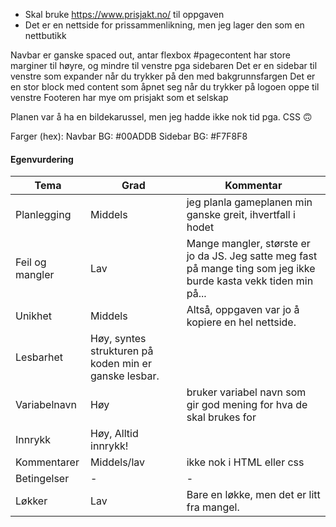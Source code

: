 * Skal bruke https://www.prisjakt.no/ til oppgaven
* Det er en nettside for prissammenlikning, men jeg lager den som en nettbutikk


Navbar er ganske spaced out, antar flexbox
#pagecontent har store marginer til høyre, og mindre til venstre pga sidebaren
Det er en sidebar til venstre som expander når du trykker på den med bakgrunnsfargen 
Det er en stor block med content som åpnet seg når du trykker på logoen oppe til venstre
Footeren har mye om prisjakt som et selskap


Planen var å ha en bildekarussel, men jeg hadde ikke nok tid pga. CSS 🙃

Farger (hex):
Navbar BG: #00ADDB
Sidebar BG: #F7F8F8



#### Egenvurdering
| Tema | Grad | Kommentar |
| ----------- | ----------- | ----------- |
| Planlegging | Middels | jeg planla gameplanen min ganske greit, ihvertfall i hodet|
| Feil og mangler | Lav | Mange mangler, største er jo da JS. Jeg satte meg fast på mange ting som jeg ikke burde kasta vekk tiden min på... |
| Unikhet | Middels | Altså, oppgaven var jo å kopiere en hel nettside. |
| Lesbarhet | Høy, syntes strukturen på koden min er ganske lesbar. |
| Variabelnavn | Høy | bruker variabel navn som gir god mening for hva de skal brukes for |
| Innrykk | Høy, Alltid innrykk! |
| Kommentarer | Middels/lav | ikke nok i HTML eller css |
| Betingelser | - | -  |
| Løkker | Lav | Bare en løkke, men det er litt fra mangel. |